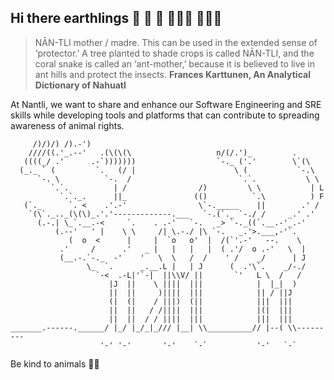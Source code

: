 ## Hi there earthlings 🐄 🐖 🦃 👩🏽‍🌾 👨🏾‍🌾

> NĀN-TLI mother / madre. This can be used in the extended sense of ‘protector.’ A tree planted to shade crops is called NĀN-TLI, and the coral snake is called an ‘ant-mother,’ because it is believed to live in ant hills and protect the insects.
**Frances Karttunen, An Analytical Dictionary of Nahuatl**

At Nantli, we want to share and enhance our Software Engineering and SRE skills while developing tools and platforms that can contribute to spreading awareness of animal rights.

```
     /)/)/) /).-')
    ////((.'_.--'   .(\(\(\                   n/(/.')_         .
   ((((_/ .'      .-`)))))))                  `-._ ('.'        \`(\
  (_._ ` (         `.   (/ |                      \ (           `-.\
      `-. \          `-.  /                        `.`.           \ \
         `.`.          | /                /)         \ \           | L
           `.`._.      ||_               (()          `.\          ) F
   (`._      `. <    .'.-'                \`-._____    ||        .' /
    `(\`._.._(\(\)_.'.'-------------.___   `-.(`._ `-./ /     _.' .'
      (.-.| \_`.__.-<     `.    . .-'   `-.   _> `-._((`.__.-'_.-'
          (.--'   ' |    \ \     /| \.-./ |\ `-.   _.'>.___,-'`.
             (  o  <      |     |  `o   o'  |  /(`'.-'   --.    \
           .'     /      .'   _ |   |   |   |  ( .'/  o .-'   \  |
           (__.-.`-._  -'    '   \  \   /  /    ' /    _/      | J
                 \_  `.      _.__.L |   | J      (  .'\`.    _/-./
                   `-<  .-L|'`-|  ||\\V/ ||       `'   L \  /   /
                      |J  ||    \ ||||  |||            |  |_|  )
                      ||  ||     )||||  |||            || / ||J
                      (|  (|    / |||)  (||            |||  |||
                      ||  ||   / /||||  |||            |(|  |||
                      ||  ||  / / ||||  |||            |||  |||
_______.------.______/ |_/ |_/_|_/// |__| \\__________// |--( \\---------
                    '-' '-'       '-'    `-`           '-'   `-`
```
Be kind to animals 🤙🏾

